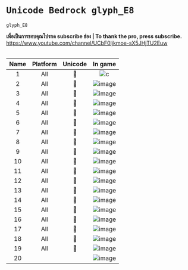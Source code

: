 
# **`Unicode Bedrock glyph_E8`**
`glyph_E8`

**เพื่อเป็นการขอบคุณโปรกด subscribe ช่อง | To thank the pro, press subscribe.**
<br>
https://www.youtube.com/channel/UCbF0Ijkmoe-sX5JHjTU2Euw
<br>
<br>

|               Name               |   Platform   | Unicode   |                     In game                    |
|:--------------------------------:|:------------:|:---------:|:----------------------------------------------:|
|              1                   |     All      |         |![c](https://cdn.discordapp.com/attachments/873535418476404747/1171475461088497857/e1.png?ex=655cd08a&is=654a5b8a&hm=cf249647d26bdedf816eea7039e70a8db6c4cad595b5b1e09eeb2af668c63734&)|
|              2                   |     All      |         |![image](https://github.com/SolightzZ/Unicode-glyph_E8/assets/94944606/82f84000-1401-4f0b-9a9d-61bd55ef23d7)
|              3                   |     All      |         |![image](https://github.com/SolightzZ/Unicode-glyph_E8/assets/94944606/51846e32-b136-41d0-ad17-babc45ef9711)
|              4                   |     All      |         |![image](https://github.com/SolightzZ/Unicode-glyph_E8/assets/94944606/b13e2d85-ccc3-4785-8654-e67b1751e721)
|              5                   |     All      |         |![image](https://github.com/SolightzZ/Unicode-glyph_E8/assets/94944606/34ff1f16-4e18-45e8-9c53-8fe82d8b74c3)
|              6                   |     All      |         |![image](https://github.com/SolightzZ/Unicode-glyph_E8/assets/94944606/85c1dbb0-7754-4127-995b-893cc0219806)
|              7                   |     All      |         |![image](https://github.com/SolightzZ/Unicode-glyph_E8/assets/94944606/e250730f-ef67-4373-b8e0-b840bd6cfba9)
|              8                   |     All      |         |![image](https://github.com/SolightzZ/Unicode-glyph_E8/assets/94944606/35a2462e-1346-4efc-8a0e-67e0c8b67ac0)
|              9                   |     All      |         |![image](https://github.com/SolightzZ/Unicode-glyph_E8/assets/94944606/83a5d366-2ab5-4e4a-bbd7-76882ed9aa58)
|              10                  |     All      |         |![image](https://github.com/SolightzZ/Unicode-glyph_E8/assets/94944606/3c98f169-3a58-4327-928a-72ec41dd33cd)
|              11                  |     All      |         |![image](https://github.com/SolightzZ/Unicode-glyph_E8/assets/94944606/65539915-dfb2-4a88-8b7d-26ac9321bb04)
|              12                  |     All      |         |![image](https://github.com/SolightzZ/Unicode-glyph_E8/assets/94944606/3ab641ec-4016-45de-aa75-4a21efac83b1)
|              13                  |     All      |         |![image](https://github.com/SolightzZ/Unicode-glyph_E8/assets/94944606/ef11ea15-75ac-45db-bef0-0c6202d5deae)
|              14                  |     All      |         |![image](https://github.com/SolightzZ/Unicode-glyph_E8/assets/94944606/54d71767-6a18-4976-ad27-e6a2b0ea7fbc)
|              15                  |     All      |         |![image](https://github.com/SolightzZ/Unicode-glyph_E8/assets/94944606/31826699-7482-44ec-bcb5-39cd7f8b1c5e)
|              16                  |     All      |         |![image](https://github.com/SolightzZ/Unicode-glyph_E8/assets/94944606/c550e7f2-0edc-48b1-9657-d4ec603f3d27)
|              17                  |     All      |         |![image](https://github.com/SolightzZ/Unicode-glyph_E8/assets/94944606/54783a84-3356-4dbe-8d05-94c8ac2e01d7)
|              18                  |     All      |         |![image](https://github.com/SolightzZ/Unicode-glyph_E8/assets/94944606/99ca161b-f195-401e-b504-8132bc327da9)
|              19                  |     All      |         |![image](https://github.com/SolightzZ/Unicode-glyph_E8/assets/94944606/811b6e18-d7c6-4abb-8d49-2bbef491c6a9)
|              20                  |              |          |![image](https://github.com/SolightzZ/Unicode-glyph_E8/assets/94944606/725a88c5-f1eb-4256-b881-a691fb499250)

